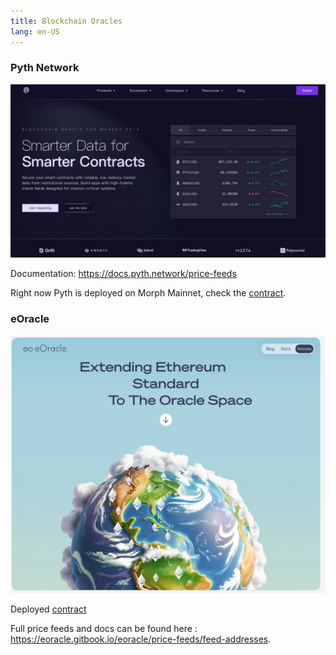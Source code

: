 ```yaml
---
title: Blockchain Oracles
lang: en-US
---
```


### Pyth Network

![pyth](../../../../assets/docs/dev/resources/pyth.jpg)

Documentation: https://docs.pyth.network/price-feeds

Right now Pyth is deployed on Morph Mainnet, check the [contract](https://explorer.morphl2.io/address/0x2880aB155794e7179c9eE2e38200202908C17B43).

### eOracle

![eOracle](../../../../assets/docs/dev/resources/eOracle.jpg)

Deployed [contract](https://explorer-holesky.morphl2.io/address/0xbd53b35Bf458Cd22dBDeB5Da71181daA3cFb6A10)

Full price feeds and docs can be found here : https://eoracle.gitbook.io/eoracle/price-feeds/feed-addresses.